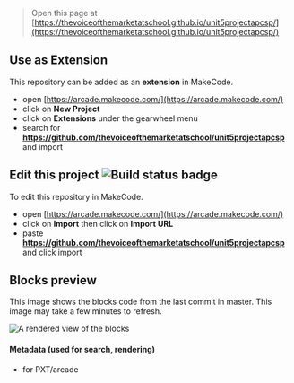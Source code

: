  


> Open this page at [https://thevoiceofthemarketatschool.github.io/unit5projectapcsp/](https://thevoiceofthemarketatschool.github.io/unit5projectapcsp/)

## Use as Extension

This repository can be added as an **extension** in MakeCode.

* open [https://arcade.makecode.com/](https://arcade.makecode.com/)
* click on **New Project**
* click on **Extensions** under the gearwheel menu
* search for **https://github.com/thevoiceofthemarketatschool/unit5projectapcsp** and import

## Edit this project ![Build status badge](https://github.com/thevoiceofthemarketatschool/unit5projectapcsp/workflows/MakeCode/badge.svg)

To edit this repository in MakeCode.

* open [https://arcade.makecode.com/](https://arcade.makecode.com/)
* click on **Import** then click on **Import URL**
* paste **https://github.com/thevoiceofthemarketatschool/unit5projectapcsp** and click import

## Blocks preview

This image shows the blocks code from the last commit in master.
This image may take a few minutes to refresh.

![A rendered view of the blocks](https://github.com/thevoiceofthemarketatschool/unit5projectapcsp/raw/master/.github/makecode/blocks.png)

#### Metadata (used for search, rendering)

* for PXT/arcade
<script src="https://makecode.com/gh-pages-embed.js"></script><script>makeCodeRender("{{ site.makecode.home_url }}", "{{ site.github.owner_name }}/{{ site.github.repository_name }}");</script>
